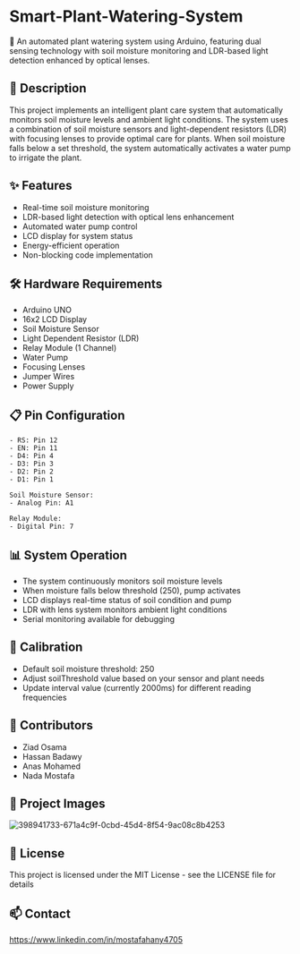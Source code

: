 # Smart-Plant-Watering-System
🌱 An automated plant watering system using Arduino, featuring dual sensing technology with soil moisture monitoring and LDR-based light detection enhanced by optical lenses.
## 📝 Description
This project implements an intelligent plant care system that automatically monitors soil moisture levels and ambient light conditions. The system uses a combination of soil moisture sensors and light-dependent resistors (LDR) with focusing lenses to provide optimal care for plants. When soil moisture falls below a set threshold, the system automatically activates a water pump to irrigate the plant.
## ✨ Features
- Real-time soil moisture monitoring
- LDR-based light detection with optical lens enhancement
- Automated water pump control
- LCD display for system status
- Energy-efficient operation
- Non-blocking code implementation

## 🛠️ Hardware Requirements
- Arduino UNO
- 16x2 LCD Display
- Soil Moisture Sensor
- Light Dependent Resistor (LDR)
- Relay Module (1 Channel)
- Water Pump
- Focusing Lenses
- Jumper Wires
- Power Supply

## 📋 Pin Configuration
``` LCD Display:
- RS: Pin 12
- EN: Pin 11
- D4: Pin 4
- D3: Pin 3
- D2: Pin 2
- D1: Pin 1

Soil Moisture Sensor:
- Analog Pin: A1

Relay Module:
- Digital Pin: 7
```
## 📊 System Operation
- The system continuously monitors soil moisture levels
- When moisture falls below threshold (250), pump activates
- LCD displays real-time status of soil condition and pump
- LDR with lens system monitors ambient light conditions
- Serial monitoring available for debugging

## 🔧 Calibration
- Default soil moisture threshold: 250
- Adjust soilThreshold value based on your sensor and plant needs
- Update interval value (currently 2000ms) for different reading frequencies

## 👥 Contributors
- Ziad Osama
- Hassan Badawy
- Anas Mohamed
- Nada Mostafa

## 📸 Project Images
![398941733-671a4c9f-0cbd-45d4-8f54-9ac08c8b4253](https://github.com/user-attachments/assets/1b7e001d-c8e9-4946-9eec-299f12e46c26)

## 📝 License
This project is licensed under the MIT License - see the LICENSE file for details

## 📫 Contact
https://www.linkedin.com/in/mostafahany4705
